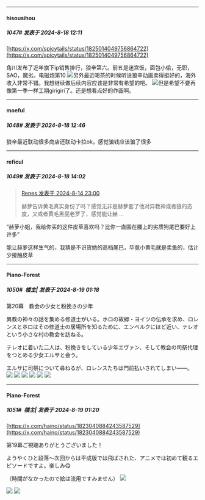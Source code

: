 ﻿
*****

####  hisousihou  
##### 1047#       发表于 2024-8-18 12:11

[https://x.com/spicytails/status/1825014049756864722](https://x.com/spicytails/status/1825014049756864722)

角川发布了近年旗下ip销售排行，狼辛第六。前五是迷宫饭，面包小偷，无职，SAO，魔劣。电磁炮第10
<img src="https://static.saraba1st.com/image/smiley/face2017/034.png" referrerpolicy="no-referrer">另外最近喝茶的时候听说狼辛动画卖得挺好的，海外收入非常不错。我想继续做后续内容应该是非常有希望的吧。
<img src="https://static.saraba1st.com/image/smiley/face2017/125.png" referrerpolicy="no-referrer">但是希望不要再像第一季一样工期girigiri了。还是想看点好的作画啊。


*****

####  moeful  
##### 1048#       发表于 2024-8-18 12:46

狼辛最近联动很多商店还联动卡拉ok，感觉骗钱应该骗了很多


*****

####  reficul  
##### 1049#       发表于 2024-8-18 14:02

<blockquote><a href="httphttps://bbs.saraba1st.com/2b/forum.php?mod=redirect&amp;goto=findpost&amp;pid=65896189&amp;ptid=2054563" target="_blank">Renes 发表于 2024-8-14 23:00</a>

赫萝告诉黄毛真实身份了吗？感觉无非是赫萝套了他对异教神或者狼的态度，又或者黄毛黑屁老罗了，感觉能让赫 ...</blockquote>
“赫萝小姐，我给你买的这件皮草喜欢吗？比你一直围在腰上的劣质狗尾巴要好上许多”

能让赫萝这样生气的，我猜是不识货她的高档尾巴，毕竟小黄毛就是卖鱼的，估计少接触皮草


*****

####  Piano-Forest  
##### 1050#         楼主| 发表于 2024-8-19 01:18

第20幕　教会の少女と粉挽きの少年

異教の神々の話を集める修道士がいる。ホロの故郷・ヨイツの伝承を求め、ロレンスとホロはその修道士の居場所を知るために、エンベルクにほど近い、テレオという小さな村の教会を訪ねる。

テレオに着いた二人は、粉挽きをしている少年エヴァン、そして教会の司祭代理をつとめる少女エルサと会う。

エルサに司祭について尋ねるが、ロレンスたちは門前払いされてしまい――。
<img src="https://p.sda1.dev/19/2bc4e69b8962f59bc48b4be701d6fcd5/5c9bad69454c1c6a4767c438e41a05f9-1 _1_.jpg" referrerpolicy="no-referrer">
<img src="https://p.sda1.dev/19/10b95a5d84c1ccec8a4591e2b9232397/cd489c13c94f493d499dd5f5649c3675-1 _1_.jpg" referrerpolicy="no-referrer">
<img src="https://p.sda1.dev/19/4f792aa8c9d2253652e78ab3b9e80cdc/7f8aa4183bd3788ef49109b0a4a430ef-1 _1_.jpg" referrerpolicy="no-referrer">
<img src="https://p.sda1.dev/19/2cfc80163556191aeb52d4b0b92b3151/4b8641ba44675a441c29264597bc7752-1 _1_.jpg" referrerpolicy="no-referrer">
<img src="https://p.sda1.dev/19/9d05e4e24ee48e1d7bad333cfa9e861d/7bcddca312574973e63ee9e0fea03578-1 _1_.jpg" referrerpolicy="no-referrer">
<img src="https://p.sda1.dev/19/c67af753fd1ee51547b306f6af8f4167/3ae0429861d96b4e8b06459768ca7c64-1 _1_.jpg" referrerpolicy="no-referrer">

*****

####  Piano-Forest  
##### 1051#         楼主| 发表于 2024-8-19 01:20

[https://x.com/haino/status/1823040884243587529](https://x.com/haino/status/1823040884243587529)

第19幕ご視聴ありがとうございました！

ようやくひと段落～次回からは平成版では飛ばされた、アニメでは初めて観るエピソードですよ。楽しみ😋

（時間がなかったので絵は流用ですみません）
<img src="https://p.sda1.dev/19/ac14060510582e38b18c190e632de5b1/20240819_011913.jpg" referrerpolicy="no-referrer">

<img src="https://p.sda1.dev/19/ad5aaa00db3ca6599663a49ea2146b06/20240819_011950.jpg" referrerpolicy="no-referrer">
<img src="https://p.sda1.dev/19/c1dda349e0dc4fd30d1e62d6776a1d1d/20240819_011953.jpg" referrerpolicy="no-referrer">

